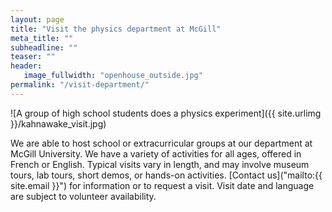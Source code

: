```yaml
---
layout: page
title: "Visit the physics department at McGill"
meta_title: ""
subheadline: ""
teaser: ""
header:
   image_fullwidth: "openhouse_outside.jpg"
permalink: "/visit-department/"
---
```

![A group of high school students does a physics experiment]({{ site.urlimg }}/kahnawake_visit.jpg)

We are able to host school or extracurricular groups at our department at McGill University. We have a variety of activities for all ages, offered in French or English. Typical visits vary in length, and may involve museum tours, lab tours, short demos, or hands-on activities. [Contact us]("mailto:{{ site.email }}") for information or to request a visit. Visit date and language are subject to volunteer availability.
